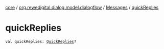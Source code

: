[core](../../index.md) / [org.rewedigital.dialog.model.dialogflow](../index.md) / [Messages](index.md) / [quickReplies](./quick-replies.md)

# quickReplies

`val quickReplies: `[`QuickReplies`](../-quick-replies/index.md)`?`
